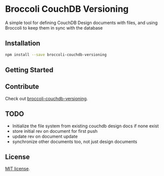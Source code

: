 # Broccoli CouchDB Versioning

A simple tool for defining CouchDB Design documents with files, and using Broccoli to 
keep them in sync with the database

## Installation

```bash
npm install --save broccoli-couchdb-versioning
```

## Getting Started



## Contribute

Check out
[broccoli-couchdb-versioning](https://github.com/tjhart/broccoli-couchdb-versioning).

## TODO

* Initialize the file system from existing couchdb design docs if none exist
* store initial rev on document for first push
* update rev on document update
* synchronize other documents too, not just design documents

## License

[MIT license](LICENSE.md).

